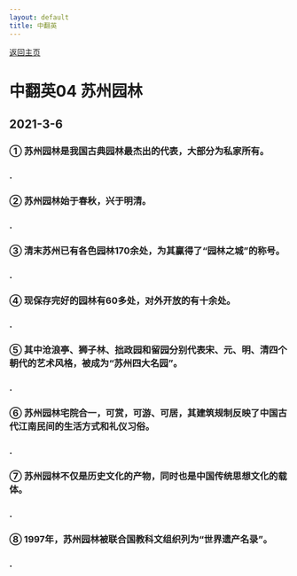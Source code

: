 ```yaml
---
layout: default
title: 中翻英
---
```


[返回主页](index.html)

# 中翻英04 苏州园林

## 2021-3-6

### ① 苏州园林是我国古典园林最杰出的代表，大部分为私家所有。
### .

### ② 苏州园林始于春秋，兴于明清。
### .

### ③ 清末苏州已有各色园林170余处，为其赢得了“园林之城”的称号。
### .

### ④ 现保存完好的园林有60多处，对外开放的有十余处。
### .

### ⑤ 其中沧浪亭、狮子林、拙政园和留园分别代表宋、元、明、清四个朝代的艺术风格，被成为“苏州四大名园”。
### .


### ⑥ 苏州园林宅院合一，可赏，可游、可居，其建筑规制反映了中国古代江南民间的生活方式和礼仪习俗。
### .

### ⑦ 苏州园林不仅是历史文化的产物，同时也是中国传统思想文化的载体。
### .

### ⑧ 1997年，苏州园林被联合国教科文组织列为“世界遗产名录”。
### .

